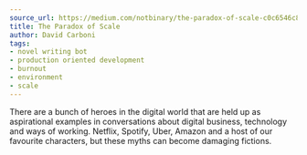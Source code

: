 ```yaml
---
source_url: https://medium.com/notbinary/the-paradox-of-scale-c0c6546c8c61
title: The Paradox of Scale
author: David Carboni
tags:
- novel writing bot
- production oriented development
- burnout
- environment
- scale
---
```


There are a bunch of heroes in the digital world that are held up as aspirational examples in conversations about digital business, technology and ways of working. Netflix, Spotify, Uber, Amazon and a host of our favourite characters, but these myths can become damaging fictions.
